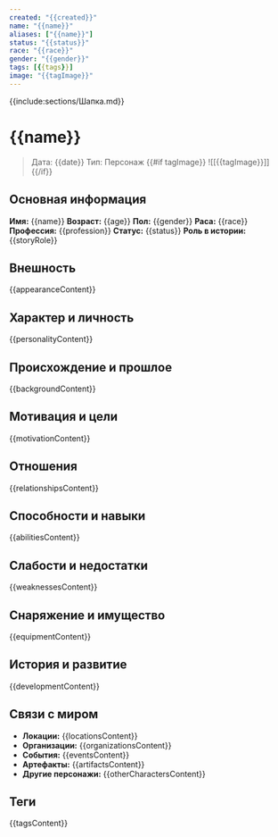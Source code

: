 ```yaml
---
created: "{{created}}"
name: "{{name}}"
aliases: ["{{name}}"]
status: "{{status}}"
race: "{{race}}"
gender: "{{gender}}"
tags: [{{tags}}]
image: "{{tagImage}}"
---
```


{{include:sections/Шапка.md}}

# {{name}}

> Дата: {{date}}
> Тип: Персонаж
{{#if tagImage}}
![[{{tagImage}}]]
{{/if}}

## Основная информация
**Имя:** {{name}}
**Возраст:** {{age}}
**Пол:** {{gender}}
**Раса:** {{race}}
**Профессия:** {{profession}}
**Статус:** {{status}}
**Роль в истории:** {{storyRole}}

## Внешность
{{appearanceContent}}

## Характер и личность
{{personalityContent}}

## Происхождение и прошлое
{{backgroundContent}}

## Мотивация и цели
{{motivationContent}}

## Отношения
{{relationshipsContent}}

## Способности и навыки
{{abilitiesContent}}

## Слабости и недостатки
{{weaknessesContent}}

## Снаряжение и имущество
{{equipmentContent}}

## История и развитие
{{developmentContent}}

## Связи с миром
- **Локации:** {{locationsContent}}
- **Организации:** {{organizationsContent}}
- **События:** {{eventsContent}}
- **Артефакты:** {{artifactsContent}}
- **Другие персонажи:** {{otherCharactersContent}}

## Теги
{{tagsContent}}